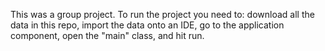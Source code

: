 This was a group project. To run the project you need to: download all the data in this repo, import the data onto an IDE, go to the application component, open the "main" class, and hit run.
